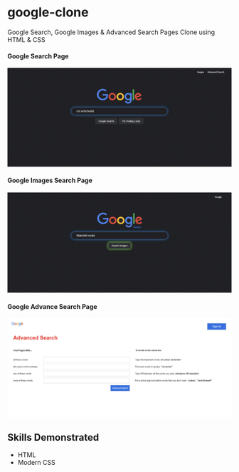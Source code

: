 # google-clone
Google Search, Google Images &amp; Advanced Search Pages Clone using HTML &amp; CSS

#### Google Search Page
![Google Index Page](google_index.jpg)

#### Google Images Search Page
![Google Images](google_images.jpg)

#### Google Advance Search Page
![Advance Search](advance_search.jpg)

## Skills Demonstrated
* HTML
* Modern CSS
